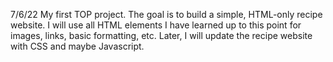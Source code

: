 7/6/22
My first TOP project.
The goal is to build a simple, HTML-only
recipe website. I will use all HTML elements
I have learned up to this point for
images, links, basic formatting, etc. Later,
I will update the recipe website with CSS and
maybe Javascript.